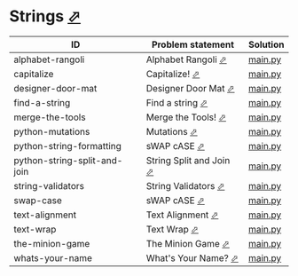 # Strings [⬀](https://www.hackerrank.com/domains/python/pystrings)

| ID                           | Problem statement                                                                             | Solution                                        |
|------------------------------|-----------------------------------------------------------------------------------------------|-------------------------------------------------|
| alphabet-rangoli             | Alphabet Rangoli [⬀](https://www.hackerrank.com/challenges/alphabet-rangoli)                  | [main.py](alphabet-rangoli/main.py)             |
| capitalize                   | Capitalize! [⬀](https://www.hackerrank.com/challenges/capitalize)                             | [main.py](capitalize/main.py)                   |
| designer-door-mat            | Designer Door Mat [⬀](https://www.hackerrank.com/challenges/designer-door-mat)                | [main.py](designer-door-mat/main.py)            |
| find-a-string                | Find a string [⬀](https://www.hackerrank.com/challenges/find-a-string)                        | [main.py](find-a-string/main.py)                |
| merge-the-tools              | Merge the Tools! [⬀](https://www.hackerrank.com/challenges/merge-the-tools)                   | [main.py](merge-the-tools/main.py)              |
| python-mutations             | Mutations [⬀](https://www.hackerrank.com/challenges/python-mutations)                         | [main.py](python-mutations/main.py)             |
| python-string-formatting     | sWAP cASE [⬀](https://www.hackerrank.com/challenges/swap-case)                                | [main.py](python-string-formatting/main.py)     |
| python-string-split-and-join | String Split and Join [⬀](https://www.hackerrank.com/challenges/python-string-split-and-join) | [main.py](python-string-split-and-join/main.py) |
| string-validators            | String Validators [⬀](https://www.hackerrank.com/challenges/string-validators)                | [main.py](string-validators/main.py)            |
| swap-case                    | sWAP cASE [⬀](https://www.hackerrank.com/challenges/swap-case)                                | [main.py](swap-case/main.py)                    |
| text-alignment               | Text Alignment [⬀](https://www.hackerrank.com/challenges/text-alignment)                      | [main.py](text-alignment/main.py)               |
| text-wrap                    | Text Wrap [⬀](https://www.hackerrank.com/challenges/text-wrap)                                | [main.py](text-wrap/main.py)                    |
| the-minion-game              | The Minion Game [⬀](https://www.hackerrank.com/challenges/the-minion-game)                    | [main.py](the-minion-game/main.py)              |
| whats-your-name              | What's Your Name? [⬀](https://www.hackerrank.com/challenges/whats-your-name)                  | [main.py](whats-your-name/main.py)              |


